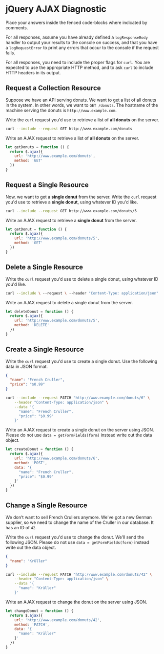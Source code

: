 # jQuery AJAX Diagnostic

Place your answers inside the fenced code-blocks where indicated by comments.

For all responses,  assume you have already defined a `logResponseBody` handler
to output your results to the console on success, and that you have a
`logRequestError` to print any errors that occur to the console if the request
fails.

For all responses, you need to include the proper flags for `curl`. You are
expected to use the appropriate HTTP method, and to ask `curl` to include HTTP
headers in its output.

## Request a Collection Resource

Suppose we have an API serving donuts. We want to get a list of all donuts in
the system. In other words, we want to `GET /donuts`. The hostname of the
machine serving the donuts is `http://www.example.com`.

Write the `curl` request you'd use to retrieve a list of **all donuts** on the
server.

```sh
curl --include --request GET http://www.example.com/donuts
```

Write an AJAX request to retrieve a list of **all donuts** on the server.

```js
let getDonuts = function () {
  return $.ajax({
    url: 'http://www.example.com/donuts',
    method: 'GET'
  })
}
```

## Request a Single Resource

Now, we want to get a **single donut** from the server. Write the `curl` request
you'd use to retrieve a **single donut**, using whatever ID you'd like.

```sh
curl --include --request GET http://www.example.com/donuts/5
```

Write an AJAX request to retrieve a **single donut** from the server.

```js
let getDonut = function () {
  return $.ajax({
    url: 'http://www.example.com/donuts/5',
    method: 'GET'
  })
}
```

## Delete a Single Resource

Write the `curl` request you'd use to delete a single donut, using whatever
ID you'd like.

```sh
curl --include \ --request \ --header "Content-Type: application/json" \ DELETE http://www.example.com/donuts/5
```

Write an AJAX request to delete a single donut from the server.

```js
let deleteDonut = function () {
  return $.ajax({
    url: 'http://www.example.com/donuts/5',
    method: 'DELETE'
  })
}
```

## Create a Single Resource

Write the `curl` request you'd use to create a single donut. Use the following
data in JSON format.

```json
{
  "name": "French Cruller",
  "price": "$0.99"
}
```

```sh
curl --include --request PATCH "http://www.example.com/donuts/6" \
    --header "Content-Type: application/json" \
    --data '{
      "name": "French Cruller",
      "price": "$0.99"
    }'
```

Write an AJAX request to create a single donut on the server using JSON. Please
do not use `data = getFormFields(form)` instead write out the data object.

```js
let createDonut = function () {
  return $.ajax({
    url: 'http://www.example.com/donuts/6',
    method: 'POST',
    data: '{
      "name": "French Cruller",
      "price": "$0.99"
    }'
  })
}
```

## Change a Single Resource

We don't want to sell French Crullers anymore. We've got a new German supplier,
so we need to change the name of the Cruller in our database. It has an ID of
`42`.

Write the `curl` request you'd use to change the donut. We'll send the following
JSON. Please do not use `data = getFormFields(form)` instead write out the data
object.

```json
{
  "name": "Krüller"
}
```

```sh
curl --include --request PATCH "http://www.example.com/donuts/42" \
    --header "Content-Type: application/json" \
    --data '{
      "name": "Krüller"
    }'
```

Write an AJAX request to change the donut on the server using JSON.

```js
let changeDonut = function () {
  return $.ajax({
    url: 'http://www.example.com/donuts/42',
    method: 'PATCH',
    data: '{
      "name": "Krüller"
    }'
  })
}
```
